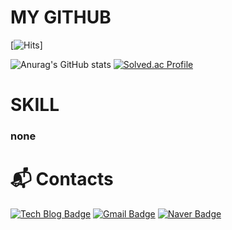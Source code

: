 # MY GITHUB
[![Hits](https://hits.seeyoufarm.com/api/count/incr/badge.svg?url=https%3A%2F%2Fgithub.com%2Fkaffu0424&count_bg=%23AAF0EE&title_bg=%23F6E3F1&icon=rss.svg&icon_color=%230A0A0A&title=hits&edge_flat=false)]

![Anurag's GitHub stats](https://github-readme-stats.vercel.app/api?username=kaffu0424&show_icons=true&theme=radical) [![Solved.ac Profile](http://mazassumnida.wtf/api/generate_badge?boj=kaffu)](https://solved.ac/kaffu)

# SKILL

### none

# :mailbox_with_mail: Contacts
[![Tech Blog Badge](https://img.shields.io/badge/-Tech%20blog-black?style=flat-square&logo=github&link=https://github.com/kaffu0424/)](https://github.com/kaffu0424/)
[![Gmail Badge](https://img.shields.io/badge/Gmail-d14836??style=flat-square&logo=Gmail&logoColor=white&link=mailto:vvbbnbv@gmail.com/)](mailto:vvbbnbv@gmail.com/)
[![Naver Badge](https://img.shields.io.badge/Naver-03C75A?style=flat-square&logo=Naver&logoColor=white&link=mailto:kaffu@naver.com/)](mailto:kaffu@naver.com/)